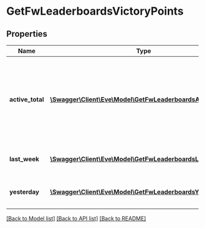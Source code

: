 # GetFwLeaderboardsVictoryPoints

## Properties
Name | Type | Description | Notes
------------ | ------------- | ------------- | -------------
**active_total** | [**\Swagger\Client\Eve\Model\GetFwLeaderboardsActiveTotal1[]**](GetFwLeaderboardsActiveTotal1.md) | Top 4 ranking of factions active in faction warfare by total victory points. A faction is considered \&quot;active\&quot; if they have participated in faction warfare in the past 14 days. | 
**last_week** | [**\Swagger\Client\Eve\Model\GetFwLeaderboardsLastWeek1[]**](GetFwLeaderboardsLastWeek1.md) | Top 4 ranking of factions by victory points in the past week | 
**yesterday** | [**\Swagger\Client\Eve\Model\GetFwLeaderboardsYesterday1[]**](GetFwLeaderboardsYesterday1.md) | Top 4 ranking of factions by victory points in the past day | 

[[Back to Model list]](../README.md#documentation-for-models) [[Back to API list]](../README.md#documentation-for-api-endpoints) [[Back to README]](../README.md)


